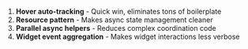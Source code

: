 1. **Hover auto-tracking** - Quick win, eliminates tons of boilerplate
2. **Resource pattern** - Makes async state management cleaner
3. **Parallel async helpers** - Reduces complex coordination code
4. **Widget event aggregation** - Makes widget interactions less verbose
